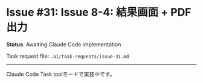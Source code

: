 # Issue #31: Issue 8-4: 結果画面 + PDF出力

**Status**: Awaiting Claude Code implementation

Task request file: `.ai/task-requests/issue-31.md`

---

Claude Code Task toolモードで実装中です。
